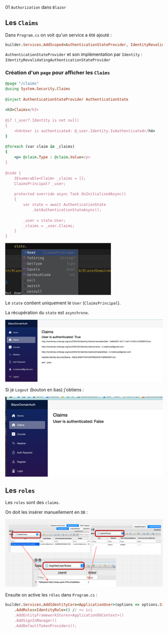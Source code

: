 01 `Authorization` dans `Blazor`

## Les `Claims`

Dans `Program.cs` on voit qu'un service a été ajouté :

```ruby
builder.Services.AddScoped<AuthenticationStateProvider, IdentityRevalidatingAuthenticationStateProvider>();
```

`AuthenticationStateProvider` et son implémentation par `Identity` : `IdentityRevalidatingAuthenticationStateProvider`



### Création d'un `page` pour afficher les `Claims`

```ruby
@page "/claims"
@using System.Security.Claims 

@inject AuthenticationStateProvider AuthenticationState

<h3>Claims</h3>
    
@if (_user?.Identity is not null)
{
    <h4>User is authenticated: @_user.Identity.IsAuthenticated</h4>
}

@foreach (var claim in _claims)
{
    <p> @claim.Type : @claim.Value</p>
}

@code {
    IEnumerable<Claim> _claims = [];
 	ClaimsPrincipal? _user;

    protected override async Task OnInitializedAsync()
    {
        var state = await AuthenticationState
        	.GetAuthenticationStateAsync();
        
        _user = state.User;
        _claims = _user.Claims;
    }
}
```

<img src="assets/authentication-state-provider-service-hhytsppl.png" alt="authentication-state-provider-service-hhytsppl" style="zoom:33%;" />

Le `state` contient uniquement le `User` (`ClaimsPrincipal`).

La récupération du `state` est `asynchrone`.

<img src="assets/claism-with-authenticated-rrdfsvqbn.png" alt="claism-with-authenticated-rrdfsvqbn" />

Si je `Logout` (bouton en bas) j'obtiens :

<img src="assets/logout-user-unauthentified-false-yyhgfvbwkl.png" alt="logout-user-unauthentified-false-yyhgfvbwkl" />



## Les `roles`

Les `roles` sont des `claims`.

On doit les insérer manuellement en `DB` :

<img src="assets/add-role-manualy-ujnbhytgvvvv.png" alt="add-role-manualy-ujnbhytgvvvv" />

Ensuite on active les `rôles` dans `Program.cs` :

```ruby
builder.Services.AddIdentityCore<ApplicationUser>(options => options.SignIn.RequireConfirmedAccount = false)
    .AddRoles<IdentityRole>() // <= ici
    .AddEntityFrameworkStores<ApplicationDbContext>()
    .AddSignInManager()
    .AddDefaultTokenProviders();
```









